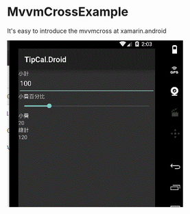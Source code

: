 # MvvmCrossExample


It's easy to introduce the mvvmcross at xamarin.android 


![alt tag](https://github.com/eggeggss/MvvmCrossExample/blob/master/mvvmcross.gif)






